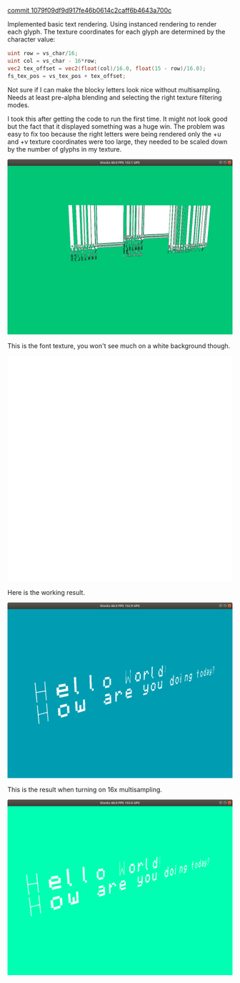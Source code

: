 [commit 1079f09df9d917fe46b0614c2caff6b4643a700c](https://github.com/mickvangelderen/blocks-rust/tree/1079f09df9d917fe46b0614c2caff6b4643a700c)

Implemented basic text rendering. Using instanced rendering to render each
glyph. The texture coordinates for each glyph are determined by the character
value:

```glsl
uint row = vs_char/16;
uint col = vs_char - 16*row;
vec2 tex_offset = vec2(float(col)/16.0, float(15 - row)/16.0);
fs_tex_pos = vs_tex_pos + tex_offset;
```

Not sure if I can make the blocky letters look nice without multisampling. Needs
at least pre-alpha blending and selecting the right texture filtering modes.

I took this after getting the code to run the first time. It might not look good
but the fact that it displayed something was a huge win. The problem was easy to
fix too because the right letters were being rendered only the +u and +v texture
coordinates were too large, they needed to be scaled down by the number of
glyphs in my texture.

![Incorrect texture coordinates in the vertex data.](1.png "Incorrect texture coordinates in the vertex data.")

This is the font texture, you won't see much on a white background though.

![Font texture](font.png "Font texture.")

Here is the working result.

![Render without multisampling](2.png "Render without multisampling")

This is the result when turning on 16x multisampling.

![Render with multisampling](3.png "Render with multisampling")

